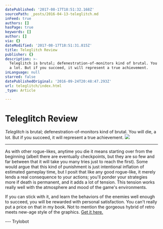 ```yaml
---
datePublished: '2017-08-17T18:51:32.168Z'
sourcePath: _posts/2016-04-13-teleglitch.md
inFeed: true
authors: []
hasPage: true
keywords: []
author: []
via: {}
dateModified: '2017-08-17T18:51:31.815Z'
title: Teleglitch Review
publisher: {}
description: >-
  Teleglitch is brutal; defenestration-of-monitors kind of brutal. You will die,
  a lot. But if you succeed, it will represent a true achievement.
inLanguage: null
starred: false
datePublishedOriginal: '2016-09-24T20:48:47.293Z'
url: teleglitch/index.html
_type: Article

---
```

# Teleglitch Review

_Teleglitch_ is brutal; defenestration-of-monitors kind of brutal. You will die, a lot. But if you succeed, it will represent a true achievement.
![](https://the-grid-user-content.s3-us-west-2.amazonaws.com/7f911a5b-e592-4dc4-b248-ec37f291d279.jpg)

---

As with other rogue-likes, anytime you die it means starting over from the beginning (albeit there are eventually checkpoints, but they are so few and far between that it will take you many tries just to reach the first). Some would argue that this kind of punishment is just intentional inflation of estimated gameplay time, but I posit that like any good rogue-like, it merely lends a real consequence to your actions; you'll ponder your strategies more if death is permanent, and it adds a lot of tension. This tension works really well with the atmosphere and mood of the game's environments.

If you can stick with it, and learn the behaviors of the enemies well enough to succeed, you will be rewarded with personal satisfaction. You can't really put a price on that in my book. Not to mention the gorgeous hybrid of retro meets new-age style of the graphics. [Get it here.][0]

--- Trylobot

[0]: http://www.teleglitch.com/